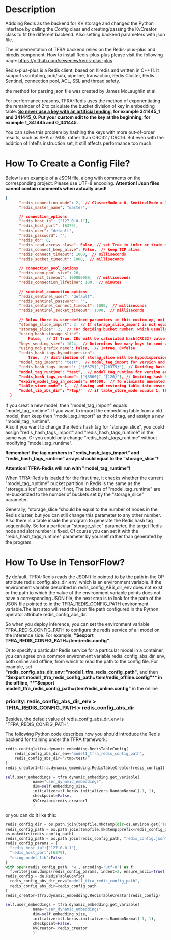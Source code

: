# Description

Addding Redis as the backend for KV storage and changed the Python interface by calling the Config class 
and creating/passing the KvCreator class to fit the different backend. Also setting backend parameters with json file.

The implementation of TFRA backend relies on the Redis-plus-plus and hiredis component. 
How to install Redis-plus-plus please visit the following page:
https://github.com/sewenew/redis-plus-plus

Redis-plus-plus is a Redis client, based on hiredis and written in C++11. 
It supports scritpting, pub/sub, pipeline, transaction, Redis Cluster, Redis Sentinel, connection pool, ACL, SSL and thread safety.

the method for parsing json file was created by James McLaughlin et al.  

For performance reasons, TFRA-Redis uses the method of exponentiating the remainder of 2 to calculate the bucket 
division of key in embedding table. **<u>So never use a key with an artificial ending,</u> for example 341445_1 and 341445_0. 
Put your custom edit to the key at the beginning, for example 1_341445 and 0_341445.**  

You can solve this problem by hashing the keys with more out-of-order results, such as SHA or MD5, rather than 
CRC32 / CRC16. But even with the addition of Intel's instruction set, it still affects performance too much.

# How To Create a Config File?
Below is an example of a JSON file, along with comments on the corresponding project. Please use UTF-8 encoding.
**Attention! Json files cannot contain comments when actually used!**
```json
{
      "redis_connection_mode": 2,  // ClusterMode = 0, SentinelMode = 1, StandaloneMode = 2
      "redis_master_name": "master",

      // connection_options
      "redis_host_ip": ["127.0.0.1"],
      "redis_host_port": [6379],
      "redis_user": "default",
      "redis_password": "",
      "redis_db": 0,
      "redis_read_access_slave": False, // set True in infer or train mode if you like
      "redis_connect_keep_alive": False,  // keep TCP alive
      "redis_connect_timeout": 1000,  // milliseconds
      "redis_socket_timeout": 1000,  // milliseconds

      // connection_pool_options
      "redis_conn_pool_size": 20,
      "redis_wait_timeout": 100000000,  // milliseconds
      "redis_connection_lifetime": 100,  // minutes

      // sentinel_connection_options
      "redis_sentinel_user": "default",
      "redis_sentinel_password": "",
      "redis_sentinel_connect_timeout": 1000,  // milliseconds
      "redis_sentinel_socket_timeout": 1000,  // milliseconds

      // Below there is user-defined parameters in this custom op, not Redis setting parameters
      "storage_slice_import": 2, // If storage_slice_import is not equal to storage_slice, rehash will happen. Equaling -1 means same as storage_slice.
      "storage_slice": 2,  // For deciding bucket number, which usually is how many Redis instance may be used in the trainning.
      "using_hash_storage_slice":
          False,  // If True, IDs will be calculated hash(CRC32) value and then MOD to decide which bucket number they belong to. If False, only calculate the remainder.
      "keys_sending_size": 1024,  // Determines how many keys to send at a time for performance tuning
      "using_md5_prefix_name": False,  // 1=true, 0=false
      "redis_hash_tags_hypodispersion":
          True,  // distribution of storag_slice will be hypodispersion in 16354 regardless cluster slot, but still depends on redis_hash_tags_import/runtime if they aren't empty.
      "model_tag_import": "test",  // model_tag_import for version and any other information from last time.
      "redis_hash_tags_import": ["{6379}","{26379}"], // Deciding hash tag for every bucket from last time, Note that the hash tag must be wrapped in curly braces {}.
      "model_tag_runtime": "test",  // model_tag_runtime for version and any other information for now.
      "redis_hash_tags_runtime": ["{3560}","{120}"], // Deciding hash tag for every bucket for now, Note that the hash tag must be wrapped in curly braces {}.
      "expire_model_tag_in_seconds": 604800,  // To eliminate unwanted model versions in Redis to ensure sufficient storage space. It will not take effect if it is less than zero.
      "table_store_mode": 1,  // Saving and restoring table into ensor in TF savedmodel variable file, table_store_mode = 0; Saving and restoring table into redis rdb file in model_lib_abs_dir, table_store_mode = 1; Saving and restoring nothing, keeping data in redis servers, table_store_mode = 2.
      "model_lib_abs_dir": "/tmp/"  // if table_store_mode equals 1, then it will try to save or resoter table from model_lib_abs_dir which has been mounted in system
  }
```
If you creat a new model, then "model_tag_import" equals "model_tag_runtime". If you want to import the embedding table 
from a old model, then keep then "model_tag_import" as the old tag, and assign a new "model_tag_runtime".  
Also if you want to change the Redis hash tag for "storage_slice", you could assign "redis_hash_tags_import" and 
"redis_hash_tags_runtime" in the same way. Or you could only change "redis_hash_tags_runtime" without modifying "model_tag_runtime".

**Remember! the tag numbers in "redis_hash_tags_import" and "redis_hash_tags_runtime" arrays should equal to the "storage_slice"!**

**Attention! TFRA-Redis will run with "model_tag_runtime"!**

When TFRA-Redis is loaded for the first time, it checks whether the current "model_tag_runtime" bucket partition 
in Redis is the same as the "storage_slice" parameter. If not, The buckets of "model_tag_runtime" are re-bucketized 
to the number of buckets set by the "storage_slice" parameter. 

Generally, "storage_slice "should be equal to the number of nodes in the Redis cluster, but you can still change this parameter 
to any other number. Also there is a table inside the program to generate the Redis hash tag sequentially. So for a particular "storage_slice" parameter, 
the target Redis node and slot number is fixed. Of course you can set it with the "redis_hash_tags_runtime" parameter by yourself rather than generated by the program.
  
# How To Use in TensorFlow?
By default, TFRA-Redis reads the JSON file pointed to by the path in the OP attribute redis_config_abs_dir_env, which is an environment variable.
If the environment variable described in redis_config_ABS_dir_env does not exist or the path to which the value of the environment variable points does not have a corresponding JSON file, 
the next step is to look for the path of the JSON file pointed to in the TFRA_REDIS_CONFIG_PATH environment variable.The last step will read the json file path configured in the Python operator attribute redis_config_abs_dir.  

So when you deploy inference, you can set the environment variable TFRA_REDIS_CONFIG_PATH to configure the redis service of all model on the inference side. For example, **"$export TFRA_REDIS_CONFIG_PATH=/tem/redis.config"**.  

Or to specify a particular Redis service for a particular model in a container, you can agree on a common environment variable redis_config_abs_dir_env, both online and offline, from which to read the path to the config file.
For example, set **"redis_config_abs_dir_env="model1_tfra_redis_config_path"**, and then   
**"$export model1_tfra_redis_config_path=/tem/redis_offline.config"** in the offline,  
**"$export model1_tfra_redis_config_path=/tem/redis_online.config"** in the online

### priority: redis_config_abs_dir_env > TFRA_REDIS_CONFIG_PATH > redis_config_abs_dir
  
Besides, the default value of redis_config_abs_dir_env is "TFRA_REDIS_CONFIG_PATH".

The following Python code describes how you should introduce the Redis backend 
for training under the TFRA framework:

```python
redis_config1=tfra.dynamic_embedding.RedisTableConfig(
    redis_config_abs_dir_env="model1_tfra_redis_config_path",
    redis_config_abs_dir=“/tmp/test/”
)
redis_creator1=tfra.dynamic_embedding.RedisTableCreator(redis_config1)

self.user_embeddings = tfra.dynamic_embedding.get_variable(
            name="user_dynamic_embeddings",
            dim=self.embedding_size,
            initializer=tf.keras.initializers.RandomNormal(-1, 1),
            checkpoint=False,
            KVCreator=redis_creator1
            )
```

or you can do it like this:

```python
redis_config_dir = os.path.join(tempfile.mkdtemp(dir=os.environ.get('TEST_TMPDIR')), "save_restore")
redis_config_path = os.path.join(tempfile.mkdtemp(prefix=redis_config_dir), "hash")
os.makedirs(redis_config_path)
redis_config_path = os.path.join(redis_config_path, "redis_config.json")
redis_config_params = {
  "redis_host_ip":["127.0.0.1"],
  "redis_host_port":[6379],
  "using_model_lib":False
}
with open(redis_config_path, 'w', encoding='utf-8') as f:
  f.write(json.dumps(redis_config_params, indent=2, ensure_ascii=True))
redis_config = de.RedisTableConfig(
  redis_config_abs_dir_env="model1_tfra_redis_config_path",
  redis_config_abs_dir=redis_config_path
)
redis_creator=tfra.dynamic_embedding.RedisTableCreator(redis_config)

self.user_embeddings = tfra.dynamic_embedding.get_variable(
            name="user_dynamic_embeddings",
            dim=self.embedding_size,
            initializer=tf.keras.initializers.RandomNormal(-1, 1),
            checkpoint=False,
            KVCreator= redis_creator
            )
```